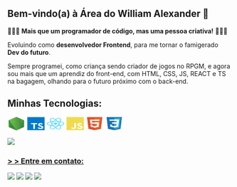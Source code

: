 ## Bem-vindo(a) à Área do William Alexander 🦉

👨🏽‍💻 **Mais que um programador de código, mas uma pessoa criativa!** 👨🏽‍💻

Evoluindo como **desenvolvedor Frontend**, para me tornar o famigerado **Dev do futuro**.

Sempre programei, como criança sendo criador de jogos no RPGM, e agora sou mais que um aprendiz do front-end, com HTML, CSS, JS, REACT e TS na bagagem, olhando para o futuro próximo com o back-end.

## Minhas Tecnologias:

<div style="display: inline_block">
  <img align="center" alt="Node.js" height="30" width="40" src="https://raw.githubusercontent.com/devicons/devicon/master/icons/nodejs/nodejs-original.svg">
  <img align="center" alt="TS" height="30" width="40" src="https://raw.githubusercontent.com/devicons/devicon/master/icons/typescript/typescript-original.svg">
  <img align="center" alt="React" height="30" width="40" src="https://raw.githubusercontent.com/devicons/devicon/master/icons/react/react-original.svg">
  <img align="center" alt="JS" height="30" width="40" src="https://raw.githubusercontent.com/devicons/devicon/master/icons/javascript/javascript-plain.svg">
  <img align="center" alt="HTML" height="30" width="40" src="https://raw.githubusercontent.com/devicons/devicon/master/icons/html5/html5-original.svg">
  <img align="center" alt="CSS" height="30" width="40" src="https://raw.githubusercontent.com/devicons/devicon/master/icons/css3/css3-original.svg">
</div>

<br>

 <div>
   <a href="https://github.com/Williaw-Al">
   <img height="180em" src="https://github-readme-stats.vercel.app/api?username=Williaw-Al&show_icons=true&theme=onedark&include_all_commits=true&count_private=true"/>
 
<br>
 
### > > Entre em contato:
 
<div> 
  <a href="https://instagram.com/williawawa" target="_blank"><img src="https://img.shields.io/badge/-Instagram-C13584?style=for-the-badge&logo=instagram&logoColor=white" target="_blank"></a>
 <a href="https://whatsa.me/5555991298970/?t=Ol%C3%A1!%20Aqui%20%C3%A9%20o%20whatsapp%20do%20William,%20aspirante%20%C3%A0%20desenvoldedor%20Front-End.%20Como%20posso%20ser%20%C3%BAtil?" target="_blank"><img src="https://img.shields.io/badge/-WhatsApp-%25D366?style=for-the-badge&logo=whatsapp&logoColor=white" target="_blank" target="_blank"></a> 
  <a href = "mailto:william.al.avia@gmail.com"><img src="https://img.shields.io/badge/Gmail-EA4335?style=for-the-badge&logo=google&logoColor=white" target="_blank"></a>
  <a href="https://www.linkedin.com/in/william-al-avila" target="_blank"><img src="https://img.shields.io/badge/-LinkedIn-0A66C2?style=for-the-badge&logo=linkedin&logoColor=white" target="_blank"></a>
</div>
